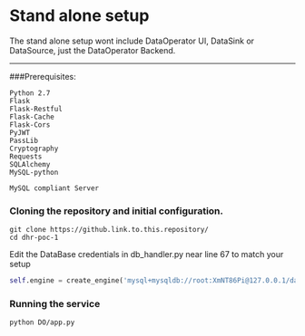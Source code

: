 # Stand alone setup
The stand alone setup wont include DataOperator UI, DataSink or DataSource, just the DataOperator Backend.
 
 ---
 
###Prerequisites:
```
Python 2.7
Flask
Flask-Restful
Flask-Cache
Flask-Cors
PyJWT
PassLib
Cryptography
Requests
SQLAlchemy
MySQL-python

MySQL compliant Server
```
### Cloning the repository and initial configuration.

```
git clone https://github.link.to.this.repository/
cd dhr-poc-1
```

Edit the DataBase credentials in db_handler.py near line 67 to match your setup
```python
self.engine = create_engine('mysql+mysqldb://root:XmNT86Pi@127.0.0.1/dataoperator',
```

### Running the service
```
python DO/app.py
```
